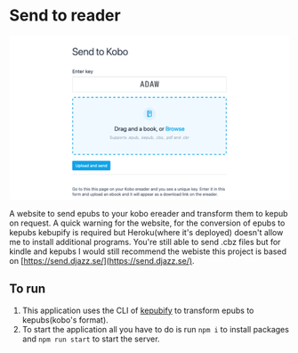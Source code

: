 # Send to reader

![preview](/img/send-to-kobo.png)

A website to send epubs to your kobo ereader and transform them to kepub on request. A quick warning for the website, for the conversion of epubs to kepubs kebupify is required but Heroku(where it's deployed) doesn't allow me to install additional programs. You're still able to send .cbz files but for kindle and kepubs I would still recommend the webiste this project is based on [https://send.djazz.se/](https://send.djazz.se/).

## To run
1. This application uses the CLI of [kepubify](https://pgaskin.net/kepubify/) to transform epubs to kepubs(kobo's format).
2. To start the application all you have to do is run `npm i` to install packages and `npm run start` to start the server.
